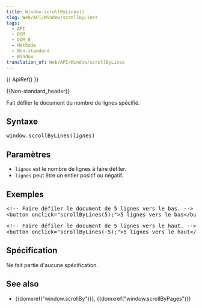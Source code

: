 ```yaml
---
title: Window.scrollByLines()
slug: Web/API/Window/scrollByLines
tags:
  - API
  - DOM
  - DOM_0
  - Méthode
  - Non-standard
  - Window
translation_of: Web/API/Window/scrollByLines
---
```

<div>{{ ApiRef() }}</div>

<p>{{Non-standard_header}}</p>

<p>Fait défiler le document du nombre de lignes spécifié.</p>

<h2 id="Syntax">Syntaxe</h2>

<pre class="syntaxbox">window.scrollByLines(<var>lignes</var>)
</pre>

<h2 id="Parameters">Paramètres</h2>

<ul>
 <li><code>lignes</code> est le nombre de lignes à faire défiler.</li>
 <li><code>lignes</code> peut être un entier positif ou négatif.</li>
</ul>

<h2 id="Example">Exemples</h2>

<pre class="brush:html">&lt;!-- Faire défiler le document de 5 lignes vers le bas. --&gt;
&lt;button onclick="scrollByLines(5);"&gt;5 lignes vers le bas&lt;/button&gt;
</pre>

<pre class="brush:html">&lt;!-- Faire défiler le document de 5 lignes vers le haut. --&gt;
&lt;button onclick="scrollByLines(-5);"&gt;5 lignes vers le haut&lt;/button&gt;
</pre>

<h2 id="Specification">Spécification</h2>

<p>Ne fait partie d'aucune spécification.</p>

<h2 id="See_also">See also</h2>

<ul>
 <li>{{domxref("window.scrollBy")}}, {{domxref("window.scrollByPages")}}</li>
</ul>
